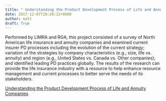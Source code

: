 ```yaml
---
title: " Understanding the Product Development Process of Life and Annuity Companies"
date: 2017-12-07T20:28:12+0000
author: matt
draft: True
---
```

Performed by LIMRA and RGA, this project consisted of a survey of North American life insurance and annuity companies and examined current insurer PD processes including the evolution of the current strategy; variation of the strategies by company characteristics (e.g., size, life vs. annuity) and region (e.g., United States vs. Canada vs. Other companies); and identified leading PD practices globally. The results of the research can provide the life insurance industry with a resource to help enhance resource management and current processes to better serve the needs of its stakeholders.

[ Understanding the Product Development Process of Life and Annuity Companies ]( https://www.soa.org/research-reports/2017/product-development-process/ )
